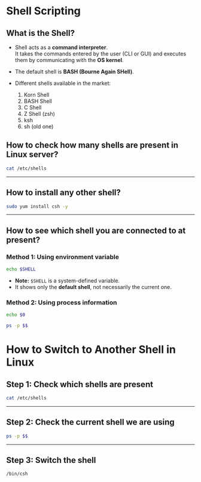 # Shell Scripting

## What is the Shell?

- Shell acts as a **command interpreter**.  
  It takes the commands entered by the user (CLI or GUI) and executes them by communicating with the **OS kernel**.

- The default shell is **BASH (Bourne Again SHell)**.

- Different shells available in the market:
  1. Korn Shell  
  2. BASH Shell  
  3. C Shell  
  4. Z Shell (zsh)  
  5. ksh  
  6. sh (old one)  

## How to check how many shells are present in Linux server?
```bash
cat /etc/shells
````

---

## How to install any other shell?

```bash
sudo yum install csh -y
```

---

## How to see which shell you are connected to at present?

### Method 1: Using environment variable

```bash
echo $SHELL
```

* **Note:** `$SHELL` is a system-defined variable.
* It shows only the **default shell**, not necessarily the current one.

### Method 2: Using process information

```bash
echo $0
```

```bash
ps -p $$
```


# How to Switch to Another Shell in Linux

## Step 1: Check which shells are present
```bash
cat /etc/shells
````

---

## Step 2: Check the current shell we are using

```bash
ps -p $$
```

---

## Step 3: Switch the shell

```bash
/bin/csh
```
